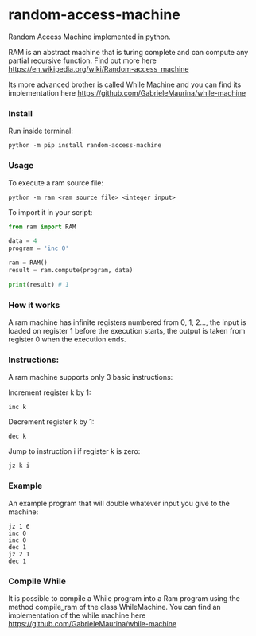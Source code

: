 # random-access-machine
Random Access Machine implemented in python.

RAM is an abstract machine that is turing complete and can compute any partial recursive function. Find out more here https://en.wikipedia.org/wiki/Random-access_machine

Its more advanced brother is called While Machine and you can find its implementation here https://github.com/GabrieleMaurina/while-machine

### Install

Run inside terminal:

```python -m pip install random-access-machine```

### Usage

To execute a ram source file:

```python -m ram <ram source file> <integer input>```

To import it in your script:

```python
from ram import RAM

data = 4
program = 'inc 0'

ram = RAM()
result = ram.compute(program, data)

print(result) # 1
```

### How it works

A ram machine has infinite registers numbered from 0, 1, 2..., the input is loaded on register 1 before the execution starts, the output is taken from register 0 when the execution ends.

### Instructions:

 A ram machine supports only 3 basic instructions:

Increment register k by 1:

```inc k```

Decrement register k by 1:

```dec k```

Jump to instruction i if register k is zero:

```jz k i```

### Example

An example program that will double whatever input you give to the machine:

```
jz 1 6
inc 0
inc 0
dec 1
jz 2 1
dec 1
```

### Compile While

It is possible to compile a While program into a Ram program using the method compile_ram of the class WhileMachine. You can find an implementation of the while machine here https://github.com/GabrieleMaurina/while-machine
